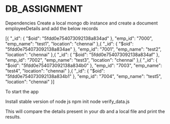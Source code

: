 # DB_ASSIGNMENT

Dependencies
Create a local mongo db instance and create a document employeeDetails and add the below records 

[{
  "_id": {
    "$oid": "5fdd0e754073092138a834ad"
  },
  "emp_id": "7000",
  "emp_name": "test1",
  "location": "chennai"
},{
  "_id": {
    "$oid": "5fdd0e754073092138a834ae"
  },
  "emp_id": "7001",
  "emp_name": "test2",
  "location": "chennai"
},{
  "_id": {
    "$oid": "5fdd0e754073092138a834af"
  },
  "emp_id": "7002",
  "emp_name": "test3",
  "location": "chennai"
},{
  "_id": {
    "$oid": "5fdd0e754073092138a834b0"
  },
  "emp_id": "7003",
  "emp_name": "test4",
  "location": "chennai"
},{
  "_id": {
    "$oid": "5fdd0e754073092138a834b1"
  },
  "emp_id": "7004",
  "emp_name": "test5",
  "location": "chennai"
}]

To start the app

Install stable version of node js
npm init
node verify_data.js

This will compare the details present in your db and a local file and print the results.
